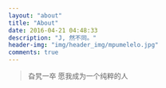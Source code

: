 ```yaml
---
layout: "about"
title: "About"
date: 2016-04-21 04:48:33
description: "J, 然不同。"
header-img: "img/header_img/mpumelelo.jpg"
comments: true
---
```


> 旮旯一卒
> 愿我成为一个纯粹的人
